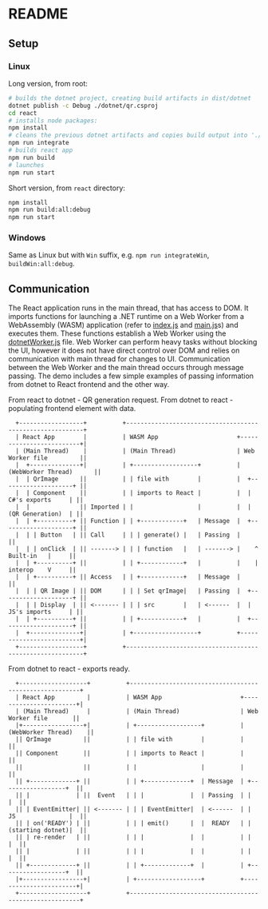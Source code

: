 # README

## Setup

### Linux

Long version, from root:

``` bash
# builds the dotnet project, creating build artifacts in dist/dotnet
dotnet publish -c Debug ./dotnet/qr.csproj
cd react
# installs node packages:
npm install
# cleans the previous dotnet artifacts and copies build output into './public/qr'
npm run integrate
# builds react app
npm run build
# launches
npm run start
```

Short version, from `react` directory:

``` bash
npm install
npm run build:all:debug
npm run start
```

### Windows

Same as Linux but with `Win` suffix, e.g. `npm run integrateWin`, `buildWin:all:debug`.

## Communication

The React application runs in the main thread, that has access to DOM. It imports functions for launching a .NET runtime on a Web Worker from a WebAssembly (WASM) application (refer to [index.js](master/react/src/index.js) and [main.js](master/react/src/main.js)s) and executes them. These functions establish a Web Worker using the [dotnetWorker.js](master/dotnet/dotnetWorker.js) file. Web Worker can perform heavy tasks without blocking the UI, however it does not have direct control over DOM and relies on communication with main thread for changes to UI. Communication between the Web Worker and the main thread occurs through message passing. The demo includes a few simple examples of passing information from dotnet to React frontend and the other way.

From react to dotnet - QR generation request.
From dotnet to react - populating frontend element with data.

      +------------------+          +----------------------------------------------------------+
      | React App        |          | WASM App                      +-------------------------+|
      | (Main Thread)    |          | (Main Thread)                 | Web Worker file         ||
      |  +--------------+|          | +------------------+          | (WebWorker Thread)      ||
      |  | QrImage      ||          | | file with        |          |  +--------------------+ ||
      |  | Component    ||          | | imports to React |          |  |   C#'s exports     | ||
      |  |              || Imported | |                  |          |  |   (QR Generation)  | ||
      |  | +----------+ || Function | | +------------+   | Message  |  +--------------------+ ||
      |  | | Button   | || Call     | | | generate() |   | Passing  |                         ||
      |  | | onClick  | || -------> | | | function   |   | -------> |    ^   Built-in   |     ||
      |  | +----------+ ||          | | +------------+   |          |    |   interop    V     ||
      |  | +----------+ || Access   | | +------------+   | Message  |                         ||
      |  | | QR Image | || DOM      | | | Set qrImage|   | Passing  |  +--------------------+ ||
      |  | | Display  | || <------- | | | src        |   | <------  |  |   JS's imports     | ||
      |  | +----------+ ||          | | +------------+   |          |  +--------------------+ ||
      |  +--------------+|          | +------------------+          +-------------------------+|
      +------------------+          +----------------------------------------------------------+

From dotnet to react - exports ready.

      +-------------------+          +--------------------------------------------------------+
      | React App         |          | WASM App                      +-----------------------+|
      | (Main Thread)     |          | (Main Thread)                 | Web Worker file       ||
      |+-----------------+|          | +------------------+          | (WebWorker Thread)    ||
      || QrImage         ||          | | file with        |          |                       ||
      || Component       ||          | | imports to React |          |                       ||
      ||                 ||          | |                  |          |                       ||
      || +-------------+ ||          | | +-------------+  | Message  | +------------------+  ||
      || |             | ||  Event   | | |             |  | Passing  | |                  |  ||
      || | EventEmitter| || <------- | | | EventEmitter|  | <------  | | JS               |  ||
      || | on('READY') | ||          | | | emit()      |  |  READY   | | (starting dotnet)|  ||
      || | re-render   | ||          | | |             |  |          | |                  |  ||
      || |             | ||          | | |             |  |          | |                  |  ||
      || +-------------+ ||          | | +-------------+  |          | +------------------+  ||
      |+-----------------+|          | +------------------+          +-----------------------+|
      +-------------------+          +--------------------------------------------------------+
